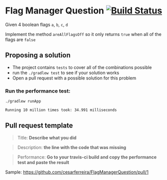 # Flag Manager Question [![Build Status](https://travis-ci.org/cesarferreira/FlagManagerQuestion.svg?branch=master)](https://travis-ci.org/cesarferreira/FlagManagerQuestion)

Given 4 boolean flags `a`, `b`, `c`, `d`

Implement the method `areAllFlagsOff` so it only returns `true` when all of the flags are `false`

## Proposing a solution

- The project contains `tests` to cover all of the combinations possible
- run the `./gradlew test` to see if your solution works
- Open a pull request with a possible solution for this problem

### Run the performance test:
 `./gradlew runApp`

 ```bash
 Running 10 million times took: 34.991 milliseconds
 ```

## Pull request template

 > Title: **Describe what you did**

 > Description: **the line with the code that was missing**

 > Performance: **Go to your travis-ci build and copy the performance test and paste the result**

Sample: https://github.com/cesarferreira/FlagManagerQuestion/pull/1
